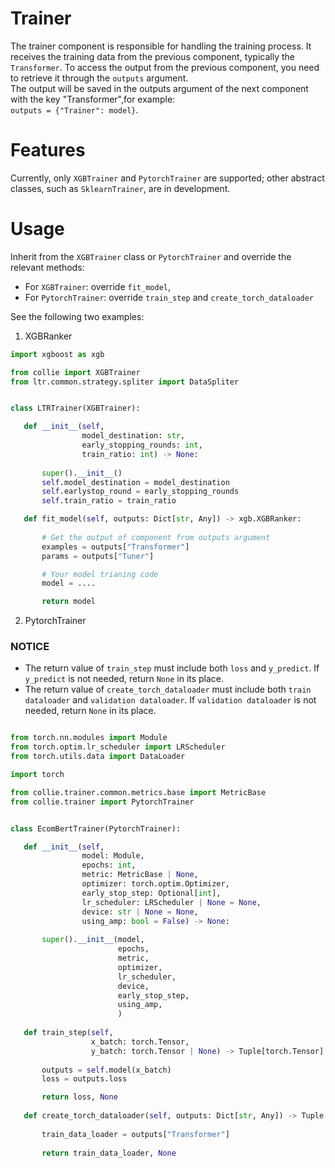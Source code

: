 # Trainer
The trainer component is responsible for handling the training process. It receives the training data from the previous component, typically the `Transformer`. To access the output from the previous component, you need to retrieve it through the `outputs` argument.  
The output will be saved in the outputs argument of the next component with the key "Transformer",for example:  
 ```outputs = {"Trainer": model}```.

# Features
Currently, only `XGBTrainer` and `PytorchTrainer` are supported; other abstract classes, such as `SklearnTrainer`, are in development.

# Usage
Inherit from the `XGBTrainer` class or `PytorchTrainer` and override the relevant methods: 

* For `XGBTrainer`: override `fit_model`, 
* For `PytorchTrainer`: override `train_step` and `create_torch_dataloader` 
 
 
 See the following two examples:
 1. XGBRanker 
 ```python
 import xgboost as xgb

from collie import XGBTrainer
from ltr.common.strategy.spliter import DataSpliter


class LTRTrainer(XGBTrainer):

    def __init__(self, 
                 model_destination: str,
                 early_stopping_rounds: int,
                 train_ratio: int) -> None:
        
        super().__init__()
        self.model_destination = model_destination
        self.earlystop_round = early_stopping_rounds
        self.train_ratio = train_ratio

    def fit_model(self, outputs: Dict[str, Any]) -> xgb.XGBRanker:
        
        # Get the output of component from outputs argument
        examples = outputs["Transformer"]
        params = outputs["Tuner"]

        # Your model trianing code
        model = ....

        return model

 ```
 2. PytorchTrainer  
 ### NOTICE
* The return value of `train_step` must include both `loss` and `y_predict`. If `y_predict` is not needed, return `None` in its place.
* The return value of `create_torch_dataloader` must include both `train dataloader` and `validation dataloader`. If `validation dataloader` is not needed, return `None` in its place.
 ```python
 
from torch.nn.modules import Module
from torch.optim.lr_scheduler import LRScheduler
from torch.utils.data import DataLoader

import torch

from collie.trainer.common.metrics.base import MetricBase
from collie.trainer import PytorchTrainer


class EcomBertTrainer(PytorchTrainer):

    def __init__(self, 
                 model: Module, 
                 epochs: int, 
                 metric: MetricBase | None, 
                 optimizer: torch.optim.Optimizer, 
                 early_stop_step: Optional[int],
                 lr_scheduler: LRScheduler | None = None, 
                 device: str | None = None, 
                 using_amp: bool = False) -> None:
        
        super().__init__(model, 
                         epochs, 
                         metric, 
                         optimizer, 
                         lr_scheduler, 
                         device,
                         early_stop_step, 
                         using_amp,
                         )
        
    def train_step(self, 
                   x_batch: torch.Tensor, 
                   y_batch: torch.Tensor | None) -> Tuple[torch.Tensor]:
        
        outputs = self.model(x_batch)
        loss = outputs.loss

        return loss, None
    
    def create_torch_dataloader(self, outputs: Dict[str, Any]) -> Tuple[DataLoader | None]:
        
        train_data_loader = outputs["Transformer"]
        
        return train_data_loader, None
 
 ```